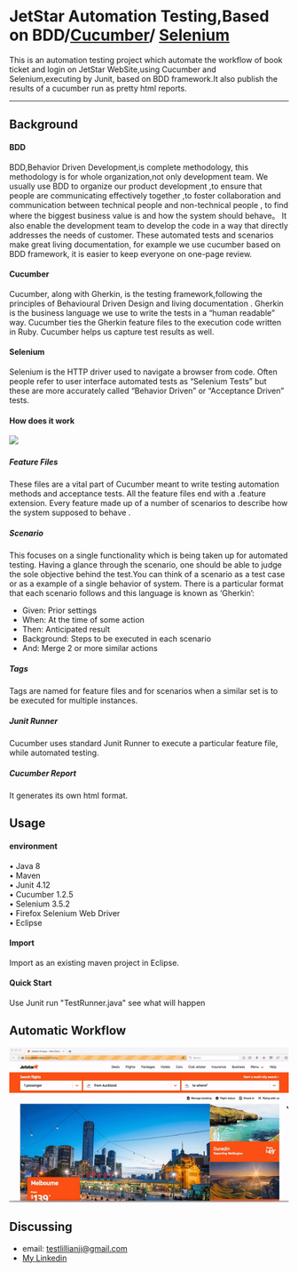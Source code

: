 # JetStar Automation Testing,Based on BDD/[Cucumber](https://cucumber.io/)/ [Selenium](http://www.seleniumhq.org/)
This is an automation testing project which automate the workflow of book ticket and login on JetStar WebSite,using Cucumber and Selenium,executing by Junit, based on BDD framework.It also publish the results of a cucumber run as pretty html reports.
***
## Background
#### BDD
BDD,Behavior Driven Development,is complete methodology, this methodology is for whole organization,not only development team. We usually use BDD to organize our product development ,to ensure that people are communicating effectively together ,to foster collaboration and communication between technical people and non-technical people , to find where the biggest business value is and how the system should behave。
It also enable the development team to develop the code in a way that directly addresses the needs of customer. These automated tests and scenarios make great living documentation, for example we use cucumber based on BDD framework, it is easier to keep everyone on one-page review.
#### Cucumber
Cucumber, along with Gherkin, is the testing framework,following the principles of Behavioural Driven Design and living documentation . Gherkin is the business language we use to write the tests in a “human readable” way. Cucumber ties the Gherkin feature files to the execution code written in Ruby. Cucumber helps us capture test results as well. 
#### Selenium
Selenium is the HTTP driver used to navigate a browser from code. Often people refer to user interface automated tests as “Selenium Tests” but these are more accurately called “Behavior Driven” or “Acceptance Driven” tests.
#### How does it work
![](https://www.agiletrailblazers.com/hubfs/test-framework-transparent.png?t=1511977469017)
##### Feature Files
These files are a vital part of Cucumber meant to write testing automation methods and acceptance tests. All the feature files end with a .feature extension.  Every feature made up of a number of scenarios to describe how the system supposed to behave . 
##### Scenario
This focuses on a single functionality which is being taken up for automated testing. Having a glance through the scenario, one should be able to judge the sole objective behind the test.You can think of a scenario as a test case or as a example of a single behavior of system.   There is a particular format that each scenario follows and this language is known as ‘Gherkin’:
* Given: Prior settings
* When: At the time of some action
* Then: Anticipated result
* Background: Steps to be executed in each scenario
* And: Merge 2 or more similar actions
##### Tags
Tags are named for feature files and for scenarios when a similar set is to be executed for multiple instances.
##### Junit Runner
Cucumber uses standard Junit Runner to execute a particular feature file, while automated testing.
##### Cucumber Report
It generates its own html format.
## Usage
#### environment
•	Java 8  
• Maven  
•	Junit 4.12  
•	Cucumber 1.2.5  
•	Selenium 3.5.2  
• Firefox Selenium Web Driver  
•	Eclipse
#### Import
Import as an existing maven project in Eclipse.
#### Quick Start
Use Junit run "TestRunner.java" see what will happen
## Automatic Workflow
![](https://github.com/lillianJi/CucumberSeleniumJetStarAutomationTest/blob/master/JetStarAutomationTesting/images/ezgif.com-video-to-gif.gif)
## Discussing
* email: testlillianji@gmail.com  
* [My Linkedin](https://www.linkedin.com/in/lillian-j-52472a143/)
